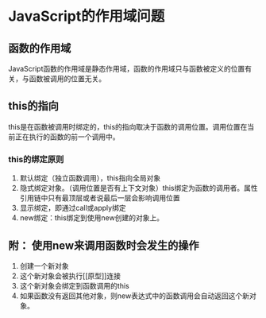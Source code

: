 # JavaScript的作用域问题
## 函数的作用域
JavaScript函数的作用域是静态作用域，函数的作用域只与函数被定义的位置有关，与函数被调用的位置无关。
## this的指向
this是在函数被调用时绑定的，this的指向取决于函数的调用位置。调用位置在当前正在执行的函数的前一个调用中。
### this的绑定原则
1. 默认绑定（独立函数调用），this指向全局对象
2. 隐式绑定对象。（调用位置是否有上下文对象）this绑定为函数的调用者。属性引用链中只有最顶层或者说最后一层会影响调用位置
3. 显示绑定，即通过call或apply绑定
4. new绑定：this绑定到使用new创建的对象上。
## 附： 使用new来调用函数时会发生的操作
1. 创建一个新对象
2. 这个新对象会被执行[[原型]]连接
3. 这个新对象会绑定到函数调用的this
4. 如果函数没有返回其他对象，则new表达式中的函数调用会自动返回这个新对象。
